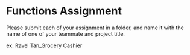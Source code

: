 # Functions Assignment
Please submit each of your assignment in a folder, and name it with the name of one of your teammate and project title.

ex:
Ravel Tan_Grocery Cashier

